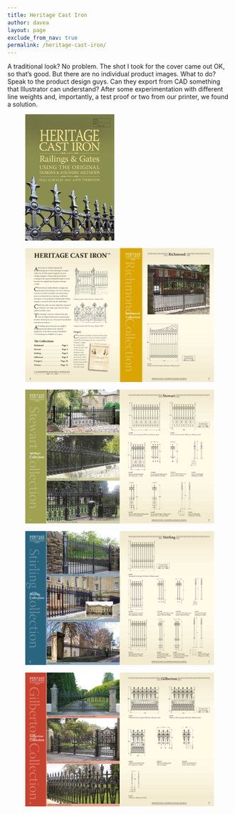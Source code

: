```yaml
---
title: Heritage Cast Iron
author: davea
layout: page
exclude_from_nav: true
permalink: /heritage-cast-iron/
---
```

A traditional look? No problem. The shot I took for the cover came out OK, so that&#8217;s good. But there are no individual product images. What to do? Speak to the product design guys. Can they export from CAD something that Illustrator can understand? After some experimentation with different line weights and, importantly, a test proof or two from our printer, we found a solution.

<figure><img src="../images/cover-heritage.jpg" /></figure>
<figure><img src="../images/hci-spread-01.jpg" alt="hci-spread-01" /></figure>
<figure><img src="../images/hci-spread-02.jpg" alt="hci-spread-02" /> </figure>
<figure><img src="../images/hci-spread-03.jpg" alt="hci-spread-03" /> </figure>
<figure><img src="../images/hci-spread-04.jpg" alt="hci-spread-04" /> </figure>
